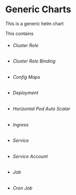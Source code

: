 # Generic Charts

This is a generic helm chart

This contains

* ###### Cluster Role
* ###### Cluster Role Binding
* ###### Config Maps
* ###### Deployment
* ###### Horizontal Pod Auto Scalar
* ###### Ingress
* ###### Service
* ###### Service Account
* ###### Job
* ###### Cron Job









